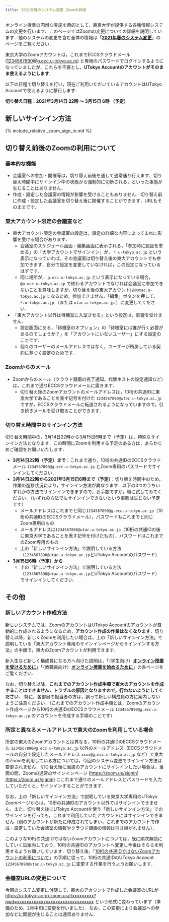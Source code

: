 ```yaml
---
title: 2021年春のシステム変更 Zoomの詳細
---
```


オンライン授業の円滑な実施を目的として，東京大学が提供する各種情報システムの変更を行います．このページではZoomの変更についての詳細を説明しています．他のシステムの変更を含む全体の情報は「**[2021年春のシステム変更](/change2021s/)**」のページをご覧ください．

東京大学のZoomアカウントは，これまでECCSクラウドメール (1234567890@g.ecc.u-tokyo.ac.jp) と専用のパスワードでログインするようになっていましたが，これらを不要とし，**UTokyo Accountのアカウントがそのまま使えるようにします**．

以下の日程で切り替えを行い，現在ご利用いただいているアカウントはUTokyo Accountで使えるように移行します．

**切り替え日程：2021年3月14日 22時 ～ 3月15日 6時 （予定）**

## 新しいサインイン方法

{% include_relative _zoom_sign_in.md %}

## 切り替え前後のZoomの利用について

### 基本的な機能

- 会議室への参加・開催等は，切り替え前後を通して通常通り行えます．切り替え時間中にサインイン中の状態から強制的に切断される，といった事態が生じることはありません．
- 作成・設定した会議室の情報が影響を受けることもありません．切り替え前に作成・設定した会議室を切り替え後に開催することができます．URLもそのままです．

### 東大アカウント限定の会議室など

- 東大アカウント限定の会議室の設定は，設定の詳細な内容によってまれに影響を受ける場合があります．
    - 会議室のスケジュール画面・編集画面に表示される，「参加時に認証を求める」の「大学アカウントでサインイン」が， `*.u-tokyo.ac.jp` という表示になっていれば，その会議室は切り替え後の東大アカウントでも参加できます．自分で設定を変更していなければ，この設定になっているはずです．
    - 同じ場所が， <code><em>g.ecc</em>.u-tokyo.ac.jp</code> という表示になっている場合， <code>@<em>g.ecc</em>.u-tokyo.ac.jp</code> で終わるアカウントでなければ会議室に参加できないことを意味しますが，切り替え後の東大アカウントは<code>@<em>utac</em>.u-tokyo.ac.jp</code> になるため，参加できません．「編集」ボタンを押して， `*.u-tokyo.ac.jp` （または <code><em>utac</em>.u-tokyo.ac.jp</code> ）に変更してください．
- 「東大アカウント以外は待機室に入室させる」という設定は，影響を受けません．
    - 設定画面にある，「待機室のオプション」の「待機室には誰が行く必要があるのでしょうか？」を「アカウントにいないユーザー」にする設定のことです．
    - 個々のユーザーのメールアドレスではなく，ユーザーが所属している契約に基づく設定のためです．

### Zoomからのメール

- Zoomからのメール（クラウド録画の完了通知，代替ホストの設定通知など）は，これまで通りECCSクラウドメールに届きます．
    - 切り替え後のZoomアカウントのメールアドレスは，10桁の共通IDに東京大学であることを表す記号を付けた <code>1234567890@<em>utac</em>.u-tokyo.ac.jp</code> ですが，ECCSクラウドメールに転送されるようになっていますので，引き続きメールを受け取ることができます．

### 切り替え時間中のサインイン方法

切り替え時間中の，3月14日22時から3月15日6時まで（予定）は，特殊なサインイン方法となります．この時間にZoomを利用する予定のある方は，あらかじめご確認をお願いいたします．

- **3月14日22時（予定）まで**：これまで通り，10桁の共通IDのECCSクラウドメール <code>1234567890@<em>g.ecc</em>.u-tokyo.ac.jp</code> とZoom専用のパスワードでサインインしてください．
- **3月14日22時から2021年3月15日6時まで（予定）**：切り替え時間中のため，作業の進捗状況により，サインイン方法が異なります．以下の3つのうちいずれかの方法でサインインできますので，お手数ですが，順に試してみてください．（いずれの方法でもサインインできないという事態は生じない予定です）
    - メールアドレスはこれまでと同じ<code>1234567890@<em>g.ecc</em>.u-tokyo.ac.jp</code>（10桁の共通IDのECCSクラウドメール），パスワードもこれまでと同じZoom専用のもの
    - メールアドレスは<code>1234567890@<em>utac</em>.u-tokyo.ac.jp</code>（10桁の共通IDの後に東京大学であることを表す記号を付けたもの），パスワードはこれまでのZoom専用のもの
    - 上の「新しいサインイン方法」で説明している方法（<code>1234567890@<em>utac</em>.u-tokyo.ac.jp</code>とUTokyo Accountのパスワード）
- **3月15日6時（予定）から**
    - 上の「新しいサインイン方法」で説明している方法（<code>1234567890@<em>utac</em>.u-tokyo.ac.jp</code>とUTokyo Accountのパスワード）でサインインしてください．

## その他

### 新しいアカウント作成方法

新しいシステムでは，ZoomのアカウントはUTokyo Accountのアカウントが自動的に作成されるようになるため，**アカウント作成の作業はなくなります**．切り替え以降，新しくZoomを利用したい場合は，上の「新しいサインイン方法」で説明している「東大アカウント専用のサインインページからサインインする方法」の手順で，東大のZoomアカウントが利用できます．

新入生など新しく構成員になる方へ向けた説明は，「（学生向け）**[オンライン授業を受けるために](/oc/)**」「（教職員向け）**[オンライン授業を始めるために](/faculty_members/)**」の各ページをご覧ください．

なお，切り替え以降，**これまでのアカウント作成手順で東大のアカウントを作成することはできません．トラブルの原因となりますので，行わないようにしてください．** 特に，各部局の担当者の方は，誤って新しい構成員の方に案内しないようご注意ください．（これまでのアカウント作成手順とは，Zoomのアカウント作成ページから10桁の共通IDのECCSクラウドメール <code>1234567890@<em>g.ecc</em>.u-tokyo.ac.jp</code> のアカウントを作成する手順のことです）

### 所定と異なるメールアドレスで東大のZoomを利用している場合

所定の東大のZoomアカウントとは異なる，10桁の共通IDのECCSクラウドメール `1234567890@g.ecc.u-tokyo.ac.jp` 以外のメールアドレス（ECCSクラウドメールの自分で設定したメールアドレス `xxxx@g.ecc.u-tokyo.ac.jp` など）で東大のZoomを利用している方については，今回のシステム変更でサインイン方法は変更されません．切り替え後に当該のアカウントにサインインしたい場合は，当面の間，Zoomの通常のサインインページ [https://zoom.us/signin](https://zoom.us/signin) にこれまで通りのメールアドレスとパスワードを入力していただくと，サインインすることができます．

なお，上の「新しいサインイン方法」で説明している東京大学専用のUTokyo Zoomページからは，10桁の共通IDのアカウント以外ではサインインできません．また，切り替え後にUTokyo Accountを使う「新しいサインイン方法」でのサインインを行っても，これまで利用していたアカウントにはサインインできません（別のアカウントが新たに作成されてしまい，これまでのアカウントで作成・設定していた会議室の情報やクラウド録画の情報は引き継がれません）．

このような10桁の共通IDではないZoomアカウントについては，既に順次無効にしていく旨案内しており，10桁の共通IDのアカウントへ変更し今後はそちらを利用するようお願いしています．切り替え後，「[10桁の共通IDではないZoomアカウントの利用について](/notice/zoom-address-new.html)」の手順に従って，10桁の共通IDのUTokyo Account `1234567890@utac.u-tokyo.ac.jp` に変更する作業を行うようお願いします．

### 会議室URLの変更について

今回のシステム変更に付随して，東大のアカウントで作成した会議室のURLが https://u-tokyo-ac-jp.zoom.us/j/xxxxxxxxx?pwd=xxxxxxxxxxxxxxxxxxxxxxxxxxxxxxxx という形式に変わっています（準備のため，2月中旬に変更を行いました）．なお，この変更により会議室への参加などに問題が生じることは通常ありません．
